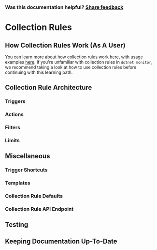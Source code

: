 
### Was this documentation helpful? [Share feedback](https://www.research.net/r/DGDQWXH?src=documentation%2FlearningPath%2Fcollectionrules)

# Collection Rules

## How Collection Rules Work (As A User)

You can learn more about how collection rules work [here](https://github.com/dotnet/dotnet-monitor/blob/main/documentation/collectionrules/collectionrules.md#collection-rules), with usage examples [here](https://github.com/dotnet/dotnet-monitor/blob/main/documentation/collectionrules/collectionruleexamples.md). If you're unfamiliar with collection rules in `dotnet monitor`, we recommend taking a look at how to use collection rules before continuing with this learning path.

## Collection Rule Architecture

### Triggers

### Actions

### Filters

### Limits

## Miscellaneous

### Trigger Shortcuts

### Templates

### Collection Rule Defaults

### Collection Rule API Endpoint

## Testing

## Keeping Documentation Up-To-Date
